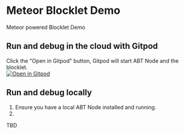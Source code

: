 # Meteor Blocklet Demo
Meteor powered Blocklet Demo


## Run and debug in the cloud with Gitpod

Click the "Open in Gitpod" button, Gitpod will start ABT Node and the blocklet.<br>[![Open in Gitpod](https://gitpod.io/button/open-in-gitpod.svg)](https://gitpod.io/#https://github.com/blocklet/meteor-demo)

## Run and debug locally 

1. Ensure you have a local ABT Node installed and running. 
2. 
TBD

